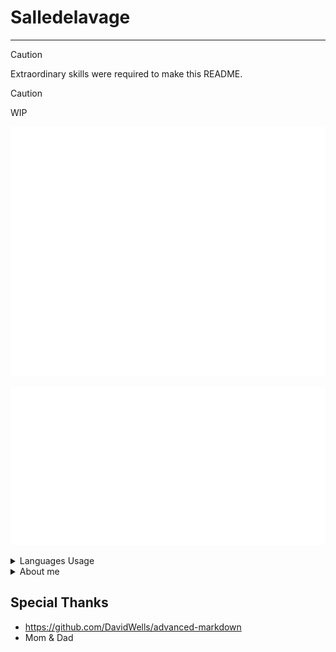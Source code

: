 # Salledelavage
---
> [!Caution]  
> Extraordinary skills were required to make this README.


> [!Caution]  
> WIP

<div align="center">
    <img src="assets/images/svg-with-css.svg" height="400" width="800" />
</div>

![Custom Styles](assets/images/button.svg)

<details>
<summary>Languages Usage</summary>

<div align="center">
  <br/>
    <img src="assets/images/svg-with-css2.svg" height="400" width="800" />
  <br/>
</div>

<p> test </p>

<img align="right" width="500" height="400" src="./assets/images/pie.png">

</details>


<details>
<summary>About me</summary>

<div align="center">
  <br/>
    <img src="assets/images/svg-with-css3.svg" height="500" width="800" />
  <br/>
</div>

</details>


## Special Thanks
- https://github.com/DavidWells/advanced-markdown
- Mom & Dad
